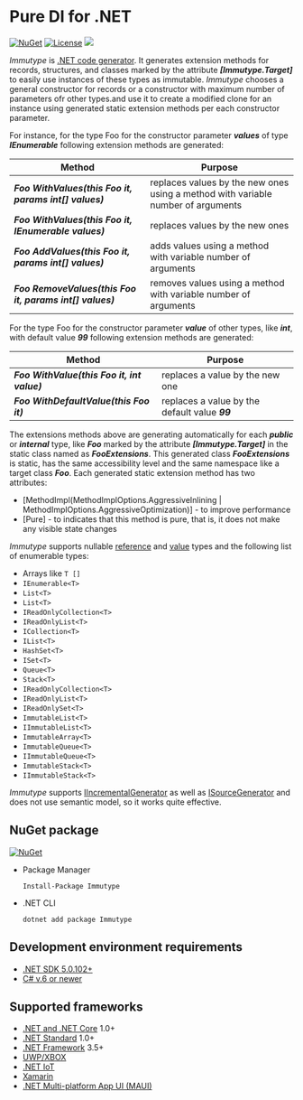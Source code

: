 # Pure DI for .NET

[![NuGet](https://buildstats.info/nuget/Immutype)](https://www.nuget.org/packages/Immutype)
[![License](https://img.shields.io/badge/License-MIT-green.svg)](LICENSE)
[<img src="http://tcavs2015.cloudapp.net/app/rest/builds/buildType:(id:DevTeam_Immutype_BuildAndTestBuildType)/statusIcon"/>](http://tcavs2015.cloudapp.net/viewType.html?buildTypeId=DevTeam_Immutype_BuildAndTestBuildType&guest=1)

_Immutype_ is [.NET code generator](https://docs.microsoft.com/en-us/dotnet/csharp/roslyn-sdk/source-generators-overview). It generates extension methods for records, structures, and classes marked by the attribute *__[Immutype.Target]__* to easily use instances of these types as immutable. _Immutype_ chooses a general constructor for records or a constructor with maximum number of parameters ofr other types.and use it to create a modified clone for an instance using generated static extension methods per each constructor parameter.

For instance, for the type Foo for the constructor parameter *__values__* of type *__IEnumerable<int>__* following extension methods are generated:

| Method | Purpose |
|------- | ------- |
| *__Foo WithValues(this Foo it, params int[] values)__* | replaces values by the new ones using a method with variable number of arguments |
| *__Foo WithValues(this Foo it, IEnumerable<int> values)__* | replaces values by the new ones |
| *__Foo AddValues(this Foo it, params int[] values)__* | adds values using a method with variable number of arguments |
| *__Foo RemoveValues(this Foo it, params int[] values)__* | removes values using a method with variable number of arguments |

For the type Foo for the constructor parameter *__value__* of other types, like *__int__*, with default value *__99__* following extension methods are generated:

| Method | Purpose |
|------- | ------- |
| *__Foo WithValue(this Foo it, int value)__* | replaces a value by the new one |
| *__Foo WithDefaultValue(this Foo it)__* | replaces a value by the default value *__99__* |

The extensions methods above are generating automatically for each *__public__* or *__internal__* type, like *__Foo__* marked by the attribute *__[Immutype.Target]__* in the static class named as *__FooExtensions__*. This generated class *__FooExtensions__* is static, has the same accessibility level and the same namespace like a target class *__Foo__*. Each generated static extension method has two attributes:
- [MethodImpl(MethodImplOptions.AggressiveInlining | MethodImplOptions.AggressiveOptimization)] - to improve performance
- [Pure] - to indicates that this method is pure, that is, it does not make any visible state changes

_Immutype_ supports nullable [reference](https://docs.microsoft.com/en-us/dotnet/csharp/nullable-references) and [value](https://docs.microsoft.com/en-us/dotnet/csharp/language-reference/builtin-types/nullable-value-types) types and the following list of enumerable types:

- Arrays like ```T []```
- ```IEnumerable<T>```
- ```List<T>```
- ```List<T>```
- ```IReadOnlyCollection<T>```
- ```IReadOnlyList<T>```
- ```ICollection<T>```
- ```IList<T>```
- ```HashSet<T>```
- ```ISet<T>```
- ```Queue<T>```
- ```Stack<T>```
- ```IReadOnlyCollection<T>```
- ```IReadOnlyList<T>```
- ```IReadOnlySet<T>```
- ```ImmutableList<T>```
- ```IImmutableList<T>```
- ```ImmutableArray<T>```
- ```ImmutableQueue<T>```
- ```IImmutableQueue<T>```
- ```ImmutableStack<T>```
- ```IImmutableStack<T>```

_Immutype_ supports [IIncrementalGenerator](https://docs.microsoft.com/en-us/dotnet/api/microsoft.codeanalysis.iincrementalgenerator) as well as [ISourceGenerator](https://docs.microsoft.com/en-us/dotnet/api/microsoft.codeanalysis.isourcegenerator) and does not use semantic model, so it works quite effective.

## NuGet package

[![NuGet](https://buildstats.info/nuget/Immutype)](https://www.nuget.org/packages/Immutype)

- Package Manager

  ```
  Install-Package Immutype
  ```

- .NET CLI

  ```
  dotnet add package Immutype
  ```

## Development environment requirements

- [.NET SDK 5.0.102+](https://dotnet.microsoft.com/download/dotnet/5.0)
- [C# v.6 or newer](https://docs.microsoft.com/en-us/dotnet/csharp/whats-new/csharp-version-history#c-version-40)

## Supported frameworks

- [.NET and .NET Core](https://docs.microsoft.com/en-us/dotnet/core/) 1.0+
- [.NET Standard](https://docs.microsoft.com/en-us/dotnet/standard/net-standard) 1.0+
- [.NET Framework](https://docs.microsoft.com/en-us/dotnet/framework/) 3.5+
- [UWP/XBOX](https://docs.microsoft.com/en-us/windows/uwp/index)
- [.NET IoT](https://dotnet.microsoft.com/apps/iot)
- [Xamarin](https://dotnet.microsoft.com/apps/xamarin)
- [.NET Multi-platform App UI (MAUI)](https://docs.microsoft.com/en-us/dotnet/maui/)

